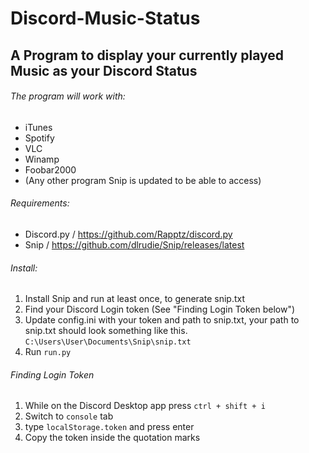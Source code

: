 # Discord-Music-Status
## A Program to display your currently played Music as your Discord Status

###### The program will work with:
- iTunes
- Spotify
- VLC
- Winamp
- Foobar2000
- (Any other program Snip is updated to be able to access)

###### Requirements:
- Discord.py / https://github.com/Rapptz/discord.py
- Snip / https://github.com/dlrudie/Snip/releases/latest

###### Install:
1. Install Snip and run at least once, to generate snip.txt
2. Find your Discord Login token (See "Finding Login Token below")
3. Update config.ini with your token and path to snip.txt, your path to snip.txt should look something like this. `C:\Users\User\Documents\Snip\snip.txt`
4. Run `run.py`

###### Finding Login Token
1. While on the Discord Desktop app press `ctrl + shift + i`
2. Switch to `console` tab
3. type `localStorage.token` and press enter
4. Copy the token inside the quotation marks
